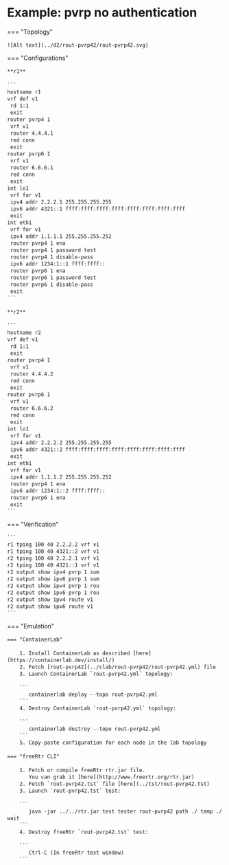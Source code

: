 # Example: pvrp no authentication

=== "Topology"

    ![Alt text](../d2/rout-pvrp42/rout-pvrp42.svg)

=== "Configurations"

    **r1**

    ```
    hostname r1
    vrf def v1
     rd 1:1
     exit
    router pvrp4 1
     vrf v1
     router 4.4.4.1
     red conn
     exit
    router pvrp6 1
     vrf v1
     router 6.6.6.1
     red conn
     exit
    int lo1
     vrf for v1
     ipv4 addr 2.2.2.1 255.255.255.255
     ipv6 addr 4321::1 ffff:ffff:ffff:ffff:ffff:ffff:ffff:ffff
     exit
    int eth1
     vrf for v1
     ipv4 addr 1.1.1.1 255.255.255.252
     router pvrp4 1 ena
     router pvrp4 1 password test
     router pvrp4 1 disable-pass
     ipv6 addr 1234:1::1 ffff:ffff::
     router pvrp6 1 ena
     router pvrp6 1 password test
     router pvrp6 1 disable-pass
     exit
    ```

    **r2**

    ```
    hostname r2
    vrf def v1
     rd 1:1
     exit
    router pvrp4 1
     vrf v1
     router 4.4.4.2
     red conn
     exit
    router pvrp6 1
     vrf v1
     router 6.6.6.2
     red conn
     exit
    int lo1
     vrf for v1
     ipv4 addr 2.2.2.2 255.255.255.255
     ipv6 addr 4321::2 ffff:ffff:ffff:ffff:ffff:ffff:ffff:ffff
     exit
    int eth1
     vrf for v1
     ipv4 addr 1.1.1.2 255.255.255.252
     router pvrp4 1 ena
     ipv6 addr 1234:1::2 ffff:ffff::
     router pvrp6 1 ena
     exit
    ```

=== "Verification"

    ```
    r1 tping 100 40 2.2.2.2 vrf v1
    r1 tping 100 40 4321::2 vrf v1
    r2 tping 100 40 2.2.2.1 vrf v1
    r2 tping 100 40 4321::1 vrf v1
    r2 output show ipv4 pvrp 1 sum
    r2 output show ipv6 pvrp 1 sum
    r2 output show ipv4 pvrp 1 rou
    r2 output show ipv6 pvrp 1 rou
    r2 output show ipv4 route v1
    r2 output show ipv6 route v1
    ```

=== "Emulation"

    === "ContainerLab"

        1. Install ContainerLab as described [here](https://containerlab.dev/install/)  
        2. Fetch [rout-pvrp42](../clab/rout-pvrp42/rout-pvrp42.yml) file  
        3. Launch ContainerLab `rout-pvrp42.yml` topology:  

        ```
           containerlab deploy --topo rout-pvrp42.yml  
        ```
        4. Destroy ContainerLab `rout-pvrp42.yml` topology:  

        ```
           containerlab destroy --topo rout-pvrp42.yml  
        ```
        5. Copy-paste configuration for each node in the lab topology

    === "freeRtr CLI"

        1. Fetch or compile freeRtr rtr.jar file.  
           You can grab it [here](http://www.freertr.org/rtr.jar)  
        2. Fetch `rout-pvrp42.tst` file [here](../tst/rout-pvrp42.tst)  
        3. Launch `rout-pvrp42.tst` test:  

        ```
           java -jar ../../rtr.jar test tester rout-pvrp42 path ./ temp ./ wait
        ```
        4. Destroy freeRtr `rout-pvrp42.tst` test:  

        ```
           Ctrl-C (In freeRtr test window)
        ```

